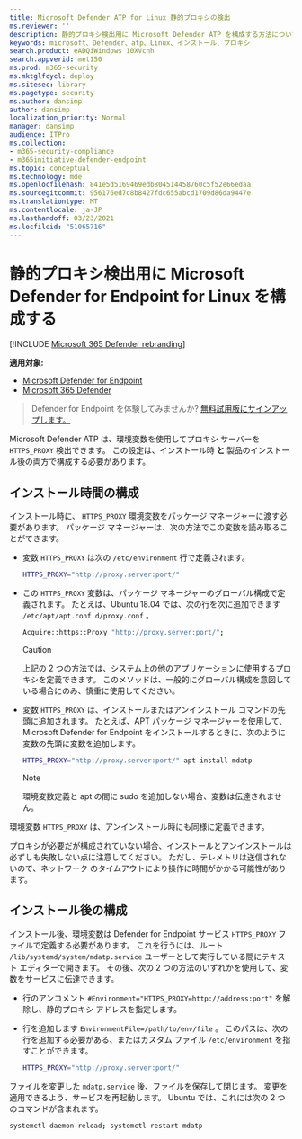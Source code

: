 ```yaml
---
title: Microsoft Defender ATP for Linux 静的プロキシの検出
ms.reviewer: ''
description: 静的プロキシ検出用に Microsoft Defender ATP を構成する方法について説明します。
keywords: microsoft、Defender、atp、Linux、インストール、プロキシ
search.product: eADQiWindows 10XVcnh
search.appverid: met150
ms.prod: m365-security
ms.mktglfcycl: deploy
ms.sitesec: library
ms.pagetype: security
ms.author: dansimp
author: dansimp
localization_priority: Normal
manager: dansimp
audience: ITPro
ms.collection:
- m365-security-compliance
- m365initiative-defender-endpoint
ms.topic: conceptual
ms.technology: mde
ms.openlocfilehash: 841e5d5169469edb804514458760c5f52e66edaa
ms.sourcegitcommit: 956176ed7c8b8427fdc655abcd1709d86da9447e
ms.translationtype: MT
ms.contentlocale: ja-JP
ms.lasthandoff: 03/23/2021
ms.locfileid: "51065716"
---
```

# <a name="configure-microsoft-defender-for-endpoint-for-linux-for-static-proxy-discovery"></a>静的プロキシ検出用に Microsoft Defender for Endpoint for Linux を構成する

[!INCLUDE [Microsoft 365 Defender rebranding](../../includes/microsoft-defender.md)]


**適用対象:**
- [Microsoft Defender for Endpoint](https://go.microsoft.com/fwlink/p/?linkid=2146631)
- [Microsoft 365 Defender](https://go.microsoft.com/fwlink/?linkid=2118804)

> Defender for Endpoint を体験してみませんか? [無料試用版にサインアップします。](https://www.microsoft.com/microsoft-365/windows/microsoft-defender-atp?ocid=docs-wdatp-investigateip-abovefoldlink)

Microsoft Defender ATP は、環境変数を使用してプロキシ サーバーを ```HTTPS_PROXY``` 検出できます。 この設定は、インストール時 **と** 製品のインストール後の両方で構成する必要があります。

## <a name="installation-time-configuration"></a>インストール時間の構成

インストール時に、 ```HTTPS_PROXY``` 環境変数をパッケージ マネージャーに渡す必要があります。 パッケージ マネージャーは、次の方法でこの変数を読み取ることができます。

- 変数 ```HTTPS_PROXY``` は次の ```/etc/environment``` 行で定義されます。

    ```bash
    HTTPS_PROXY="http://proxy.server:port/"
    ```

- この `HTTPS_PROXY` 変数は、パッケージ マネージャーのグローバル構成で定義されます。 たとえば、Ubuntu 18.04 では、次の行を次に追加できます `/etc/apt/apt.conf.d/proxy.conf` 。
  
    ```bash
    Acquire::https::Proxy "http://proxy.server:port/";
    ```

    > [!CAUTION]
    > 上記の 2 つの方法では、システム上の他のアプリケーションに使用するプロキシを定義できます。 このメソッドは、一般的にグローバル構成を意図している場合にのみ、慎重に使用してください。
  
- 変数 `HTTPS_PROXY` は、インストールまたはアンインストール コマンドの先頭に追加されます。 たとえば、APT パッケージ マネージャーを使用して、Microsoft Defender for Endpoint をインストールするときに、次のように変数の先頭に変数を追加します。 

    ```bash  
    HTTPS_PROXY="http://proxy.server:port/" apt install mdatp
    ```

    > [!NOTE]
    > 環境変数定義と apt の間に sudo を追加しない場合、変数は伝達されません。

環境変数 `HTTPS_PROXY` は、アンインストール時にも同様に定義できます。

プロキシが必要だが構成されていない場合、インストールとアンインストールは必ずしも失敗しない点に注意してください。 ただし、テレメトリは送信されないので、ネットワーク のタイムアウトにより操作に時間がかかる可能性があります。

## <a name="post-installation-configuration"></a>インストール後の構成
  
インストール後、環境変数は Defender for Endpoint サービス `HTTPS_PROXY` ファイルで定義する必要があります。 これを行うには、ルート `/lib/systemd/system/mdatp.service` ユーザーとして実行している間にテキスト エディターで開きます。 その後、次の 2 つの方法のいずれかを使用して、変数をサービスに伝達できます。

- 行のアンコメント `#Environment="HTTPS_PROXY=http://address:port"` を解除し、静的プロキシ アドレスを指定します。

- 行を追加します `EnvironmentFile=/path/to/env/file` 。 このパスは、次の行を追加する必要がある、またはカスタム ファイル `/etc/environment` を指すことができます。
  
    ```bash
    HTTPS_PROXY="http://proxy.server:port/"
    ```

ファイルを変更した `mdatp.service` 後、ファイルを保存して閉じます。 変更を適用できるよう、サービスを再起動します。 Ubuntu では、これには次の 2 つのコマンドが含まれます。  

```bash
systemctl daemon-reload; systemctl restart mdatp
```
